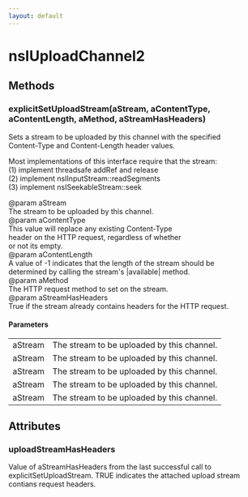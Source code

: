 ```yaml
---
layout: default
---
```


# nsIUploadChannel2 #

## Methods ##

### explicitSetUploadStream(aStream, aContentType, aContentLength, aMethod, aStreamHasHeaders) ###
  
Sets a stream to be uploaded by this channel with the specified  
Content-Type and Content-Length header values.  
  
Most implementations of this interface require that the stream:  
  (1) implement threadsafe addRef and release  
  (2) implement nsIInputStream::readSegments  
  (3) implement nsISeekableStream::seek  
  
@param aStream  
       The stream to be uploaded by this channel.  
@param aContentType  
       This value will replace any existing Content-Type  
       header on the HTTP request, regardless of whether  
       or not its empty.  
@param aContentLength  
       A value of -1 indicates that the length of the stream should be  
       determined by calling the stream's |available| method.  
@param aMethod  
       The HTTP request method to set on the stream.  
@param aStreamHasHeaders  
       True if the stream already contains headers for the HTTP request.  
  

#### Parameters ####

<table>

<tr>
<td>aStream</td>
<td>       The stream to be uploaded by this channel.  
</td>
</tr>

<tr>
<td>aStream</td>
<td>       The stream to be uploaded by this channel.  
</td>
</tr>

<tr>
<td>aStream</td>
<td>       The stream to be uploaded by this channel.  
</td>
</tr>

<tr>
<td>aStream</td>
<td>       The stream to be uploaded by this channel.  
</td>
</tr>

<tr>
<td>aStream</td>
<td>       The stream to be uploaded by this channel.  
</td>
</tr>

</table>

## Attributes ##

### uploadStreamHasHeaders ###
  
Value of aStreamHasHeaders from the last successful call to  
explicitSetUploadStream.  TRUE indicates the attached upload stream  
contians request headers.  
  

